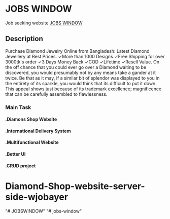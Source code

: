 # JOBS WINDOW
Job seeking website [JOBS WINDOW](https://jobs-window.web.app/)

## Description
Purchase Diamond Jewelry Online from Bangladesh: Latest Diamond Jewellery at Best Prices. ✓More than 1000 Designs ✓Free Shipping for over 3000tk's order ✓3 Days Money Back ✓COD ✓Lifetime ✓Resell Value.
On the off chance that you could ever go over a Diamond waiting to be discovered, you would presumably not by any means take a gander at it twice. Be that as it may, if a similar bit of splendor was displayed to you in the entirety of its sparkle, you would think that its difficult to put it down. This appeal shows just because of its trademark excellence; magnificence that can be carefully assembled to flawlessness.
### Main Task
#### .Diamons Shop Website
#### .International Delivery System
#### .Multifunctional Website
#### .Better UI
#### .CRUD project
# Diamond-Shop-website-server-side-wjobayer
"# JOBSWINDOW" 
"# jobs-window" 
